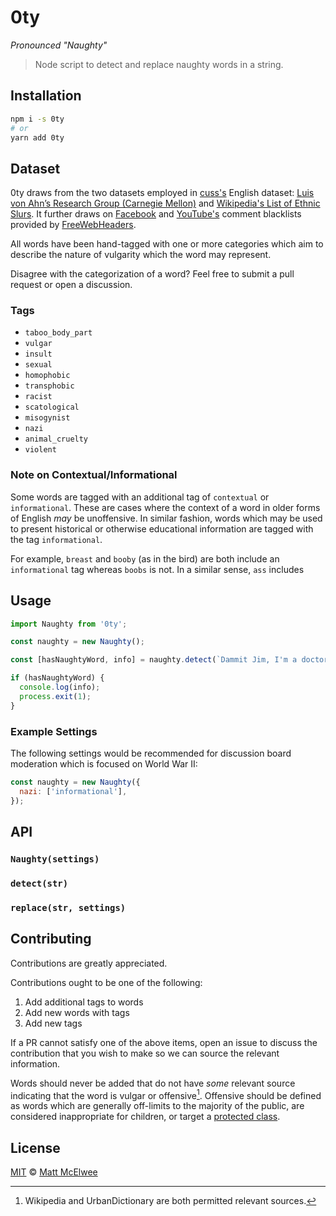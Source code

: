 # 0ty

_Pronounced "Naughty"_

> Node script to detect and replace naughty words in a string.

## Installation

```bash
npm i -s 0ty
# or
yarn add 0ty
```

## Dataset

0ty draws from the two datasets employed in [cuss's](https://github.com/words/cuss) English dataset: [Luis von Ahn’s Research Group (Carnegie Mellon)](https://www.cs.cmu.edu/~biglou/resources/) and [Wikipedia's List of Ethnic Slurs](https://en.wikipedia.org/wiki/List_of_ethnic_slurs). It further draws on [Facebook](https://www.freewebheaders.com/bad-words-list-and-page-moderation-words-list-for-facebook/) and [YouTube's](https://www.freewebheaders.com/youtube-blacklist-words-free-and-youtube-comment-moderation/) comment blacklists provided by [FreeWebHeaders](https://www.freewebheaders.com).

All words have been hand-tagged with one or more categories which aim to describe the nature of vulgarity which the word may represent.

Disagree with the categorization of a word? Feel free to submit a pull request or open a discussion.

### Tags

- `taboo_body_part`
- `vulgar`
- `insult`
- `sexual`
- `homophobic`
- `transphobic`
- `racist`
- `scatological`
- `misogynist`
- `nazi`
- `animal_cruelty`
- `violent`

### Note on Contextual/Informational

Some words are tagged with an additional tag of `contextual` or `informational`. These are cases where the context of a word in older forms of English _may_ be unoffensive. In similar fashion, words which may be used to present historical or otherwise educational information are tagged with the tag `informational`.

For example, `breast` and `booby` (as in the bird) are both include an `informational` tag whereas `boobs` is not. In a similar sense, `ass` includes

## Usage

```js
import Naughty from '0ty';

const naughty = new Naughty();

const [hasNaughtyWord, info] = naughty.detect(`Dammit Jim, I'm a doctor not a bricklayer!`);

if (hasNaughtyWord) {
  console.log(info);
  process.exit(1);
}
```

### Example Settings

The following settings would be recommended for discussion board moderation which is focused on World War II:

```js
const naughty = new Naughty({
  nazi: ['informational'],
});
```

## API

### `Naughty(settings)`

### `detect(str)`

### `replace(str, settings)`

## Contributing

Contributions are greatly appreciated.

Contributions ought to be one of the following:

1. Add additional tags to words
2. Add new words with tags
3. Add new tags

If a PR cannot satisfy one of the above items, open an issue to discuss the contribution that you wish to make so we can source the relevant information.

Words should never be added that do not have _some_ relevant source indicating that the word is vulgar or offensive[^1]. Offensive should be defined as words which are generally off-limits to the majority of the public, are considered inappropriate for children, or target a [protected class](https://en.wikipedia.org/wiki/Protected_group#United_States).

## License

[MIT](https://github.com/words/cuss/blob/HEAD/license) &copy; [Matt McElwee](https://github.com/Renddslow)

[^1]: Wikipedia and UrbanDictionary are both permitted relevant sources.
